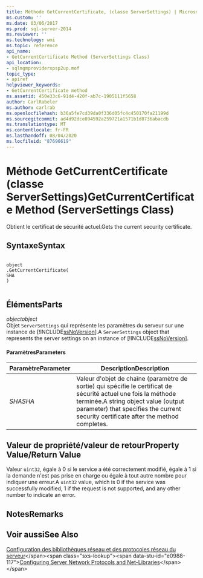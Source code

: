 ```yaml
---
title: Méthode GetCurrentCertificate, (classe ServerSettings) | Microsoft Docs
ms.custom: ''
ms.date: 03/06/2017
ms.prod: sql-server-2014
ms.reviewer: ''
ms.technology: wmi
ms.topic: reference
api_name:
- GetCurrentCertificate Method (ServerSettings Class)
api_location:
- sqlmgmproviderxpsp2up.mof
topic_type:
- apiref
helpviewer_keywords:
- GetCurrentCertificate method
ms.assetid: 450e33c6-91d4-420f-ab7c-1905111f5658
author: CarlRabeler
ms.author: carlrab
ms.openlocfilehash: b36a5fe7cd39da0f336d05fc4c450170fa21199d
ms.sourcegitcommit: ad4d92dce894592a259721a1571b1d8736abacdb
ms.translationtype: MT
ms.contentlocale: fr-FR
ms.lasthandoff: 08/04/2020
ms.locfileid: "87696619"
---
```

# <a name="getcurrentcertificate-method-serversettings-class"></a><span data-ttu-id="e0988-102">Méthode GetCurrentCertificate (classe ServerSettings)</span><span class="sxs-lookup"><span data-stu-id="e0988-102">GetCurrentCertificate Method (ServerSettings Class)</span></span>
  <span data-ttu-id="e0988-103">Obtient le certificat de sécurité actuel.</span><span class="sxs-lookup"><span data-stu-id="e0988-103">Gets the current security certificate.</span></span>  
  
## <a name="syntax"></a><span data-ttu-id="e0988-104">Syntaxe</span><span class="sxs-lookup"><span data-stu-id="e0988-104">Syntax</span></span>  
  
```  
  
object  
.GetCurrentCertificate(  
SHA  
)  
  
```  
  
## <a name="parts"></a><span data-ttu-id="e0988-105">Éléments</span><span class="sxs-lookup"><span data-stu-id="e0988-105">Parts</span></span>  
 <span data-ttu-id="e0988-106">*object*</span><span class="sxs-lookup"><span data-stu-id="e0988-106">*object*</span></span>  
 <span data-ttu-id="e0988-107">Objet `ServerSettings` qui représente les paramètres du serveur sur une instance de [!INCLUDE[ssNoVersion](../../../includes/ssnoversion-md.md)].</span><span class="sxs-lookup"><span data-stu-id="e0988-107">A `ServerSettings` object that represents the server settings on an instance of [!INCLUDE[ssNoVersion](../../../includes/ssnoversion-md.md)].</span></span>  
  
#### <a name="parameters"></a><span data-ttu-id="e0988-108">Paramètres</span><span class="sxs-lookup"><span data-stu-id="e0988-108">Parameters</span></span>  
  
|<span data-ttu-id="e0988-109">Paramètre</span><span class="sxs-lookup"><span data-stu-id="e0988-109">Parameter</span></span>|<span data-ttu-id="e0988-110">Description</span><span class="sxs-lookup"><span data-stu-id="e0988-110">Description</span></span>|  
|---------------|-----------------|  
|<span data-ttu-id="e0988-111">*SHA*</span><span class="sxs-lookup"><span data-stu-id="e0988-111">*SHA*</span></span>|<span data-ttu-id="e0988-112">Valeur d'objet de chaîne (paramètre de sortie) qui spécifie le certificat de sécurité actuel une fois la méthode terminée.</span><span class="sxs-lookup"><span data-stu-id="e0988-112">A string object value (output parameter) that specifies the current security certificate after the method completes.</span></span>|  
  
## <a name="property-valuereturn-value"></a><span data-ttu-id="e0988-113">Valeur de propriété/valeur de retour</span><span class="sxs-lookup"><span data-stu-id="e0988-113">Property Value/Return Value</span></span>  
 <span data-ttu-id="e0988-114">Valeur `uint32`, égale à 0 si le service a été correctement modifié, égale à 1 si la demande n'est pas prise en charge ou égale à tout autre nombre pour indiquer une erreur.</span><span class="sxs-lookup"><span data-stu-id="e0988-114">A `uint32` value, which is 0 if the service was successfully modified, 1 if the request is not supported, and any other number to indicate an error.</span></span>  
  
## <a name="remarks"></a><span data-ttu-id="e0988-115">Notes</span><span class="sxs-lookup"><span data-stu-id="e0988-115">Remarks</span></span>  
  
## <a name="see-also"></a><span data-ttu-id="e0988-116">Voir aussi</span><span class="sxs-lookup"><span data-stu-id="e0988-116">See Also</span></span>  
 <span data-ttu-id="e0988-117">[Configuration des bibliothèques réseau et des protocoles réseau du serveur](https://msdn.microsoft.com/library/ms177485\(v=sql.100\).aspx)</span><span class="sxs-lookup"><span data-stu-id="e0988-117">[Configuring Server Network Protocols and Net-Libraries](https://msdn.microsoft.com/library/ms177485\(v=sql.100\).aspx)</span></span>  
  
  
